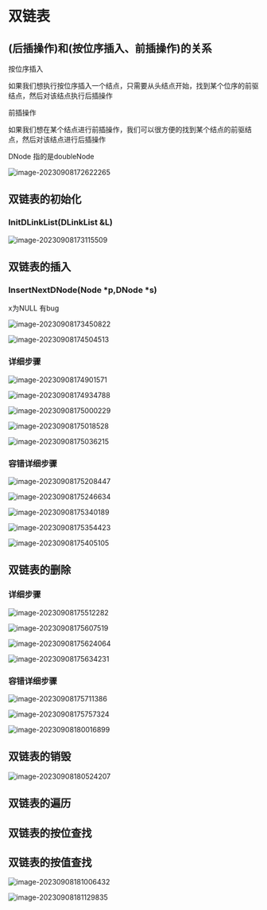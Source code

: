 # 双链表 

## (后插操作)和(按位序插入、前插操作)的关系

按位序插入

如果我们想执行按位序插入一个结点，只需要从头结点开始，找到某个位序的前驱结点，然后对该结点执行后插操作

前插操作

如果我们想在某个结点进行前插操作，我们可以很方便的找到某个结点的前驱结点，然后对该结点进行后插操作

DNode 指的是doubleNode

![image-20230908172622265](/Users/yuebinghui/Documents/program/github/note/images/image-20230908172622265.png)

## 双链表的初始化

### InitDLinkList(DLinkList &L)

![image-20230908173115509](/Users/yuebinghui/Documents/program/github/note/images/image-20230908173115509.png)

## 双链表的插入

### InsertNextDNode(Node *p,DNode *s)

x为NULL 有bug

![image-20230908173450822](/Users/yuebinghui/Documents/program/github/note/images/image-20230908173450822.png)

![image-20230908174504513](/Users/yuebinghui/Documents/program/github/note/images/image-20230908174504513.png)

### 详细步骤

![image-20230908174901571](/Users/yuebinghui/Documents/program/github/note/images/image-20230908174901571.png)

![image-20230908174934788](/Users/yuebinghui/Documents/program/github/note/images/image-20230908174934788.png)

![image-20230908175000229](/Users/yuebinghui/Documents/program/github/note/images/image-20230908175000229.png)

![image-20230908175018528](/Users/yuebinghui/Documents/program/github/note/images/image-20230908175018528.png)

![image-20230908175036215](/Users/yuebinghui/Documents/program/github/note/images/image-20230908175036215.png)

### 容错详细步骤

![image-20230908175208447](/Users/yuebinghui/Documents/program/github/note/images/image-20230908175208447.png)

![image-20230908175246634](/Users/yuebinghui/Documents/program/github/note/images/image-20230908175246634.png)

![image-20230908175340189](/Users/yuebinghui/Documents/program/github/note/images/image-20230908175340189.png)

![image-20230908175354423](/Users/yuebinghui/Documents/program/github/note/images/image-20230908175354423.png)

![image-20230908175405105](/Users/yuebinghui/Documents/program/github/note/images/image-20230908175405105.png)

## 双链表的删除

### 详细步骤

![image-20230908175512282](/Users/yuebinghui/Documents/program/github/note/images/image-20230908175512282.png)

![image-20230908175607519](/Users/yuebinghui/Documents/program/github/note/images/image-20230908175607519.png)

![image-20230908175624064](/Users/yuebinghui/Documents/program/github/note/images/image-20230908175624064.png)

![image-20230908175634231](/Users/yuebinghui/Documents/program/github/note/images/image-20230908175634231.png)

### 容错详细步骤

![image-20230908175711386](/Users/yuebinghui/Documents/program/github/note/images/image-20230908175711386.png)

![image-20230908175757324](/Users/yuebinghui/Documents/program/github/note/images/image-20230908175757324.png)

![image-20230908180016899](/Users/yuebinghui/Documents/program/github/note/images/image-20230908180016899.png)

## 双链表的销毁

![image-20230908180524207](/Users/yuebinghui/Documents/program/github/note/images/image-20230908180524207.png)

## 双链表的遍历

## 双链表的按位查找

## 双链表的按值查找

![image-20230908181006432](/Users/yuebinghui/Documents/program/github/note/images/image-20230908181006432.png)

![image-20230908181129835](/Users/yuebinghui/Documents/program/github/note/images/image-20230908181129835.png)
